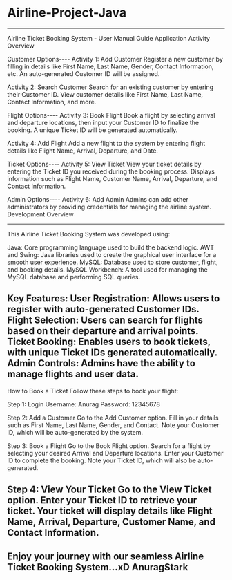 # Airline-Project-Java
---------------------------------------------------------------------------------------------------------------------------------------------------------
Airline Ticket Booking System - User Manual Guide
Application Activity Overview

Customer Options----
Activity 1: Add Customer
Register a new customer by filling in details like First Name, Last Name, Gender, Contact Information, etc. An auto-generated Customer ID will be assigned.

Activity 2: Search Customer
Search for an existing customer by entering their Customer ID. View customer details like First Name, Last Name, Contact Information, and more.

Flight Options----
Activity 3: Book Flight
Book a flight by selecting arrival and departure locations, then input your Customer ID to finalize the booking. A unique Ticket ID will be generated automatically.

Activity 4: Add Flight
Add a new flight to the system by entering flight details like Flight Name, Arrival, Departure, and Date.

Ticket Options----
Activity 5: View Ticket
View your ticket details by entering the Ticket ID you received during the booking process. Displays information such as Flight Name, Customer Name, Arrival, Departure, and Contact Information.

Admin Options----
Activity 6: Add Admin
Admins can add other administrators by providing credentials for managing the airline system.
Development Overview


------------------------------------------------------------------------------------------------
This Airline Ticket Booking System was developed using:

Java: Core programming language used to build the backend logic.
AWT and Swing: Java libraries used to create the graphical user interface for a smooth user experience.
MySQL: Database used to store customer, flight, and booking details.
MySQL Workbench: A tool used for managing the MySQL database and performing SQL queries.


Key Features:
User Registration: Allows users to register with auto-generated Customer IDs.
Flight Selection: Users can search for flights based on their departure and arrival points.
Ticket Booking: Enables users to book tickets, with unique Ticket IDs generated automatically.
Admin Controls: Admins have the ability to manage flights and user data.
------------------------------------------------------------------------------------------------
How to Book a Ticket
Follow these steps to book your flight:

Step 1: Login
Username: Anurag
Password: 12345678

Step 2: Add a Customer
Go to the Add Customer option.
Fill in your details such as First Name, Last Name, Gender, and Contact.
Note your Customer ID, which will be auto-generated by the system.

Step 3: Book a Flight
Go to the Book Flight option.
Search for a flight by selecting your desired Arrival and Departure locations.
Enter your Customer ID to complete the booking.
Note your Ticket ID, which will also be auto-generated.

Step 4: View Your Ticket
Go to the View Ticket option.
Enter your Ticket ID to retrieve your ticket.
Your ticket will display details like Flight Name, Arrival, Departure, Customer Name, and Contact Information.
-----------------------------------------------------------------------------------------------------------------
Enjoy your journey with our seamless Airline Ticket Booking System...xD
AnuragStark
-----------------------------------------------------------------------------------------------------------------
